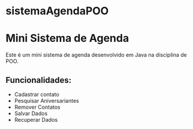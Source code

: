# sistemaAgendaPOO
# Mini Sistema de Agenda

Este é um mini sistema de agenda desenvolvido em Java na disciplina de POO.

## Funcionalidades:
- Cadastrar contato
- Pesquisar Aniversariantes
- Remover Contatos 
- Salvar Dados
- Recuperar Dados


